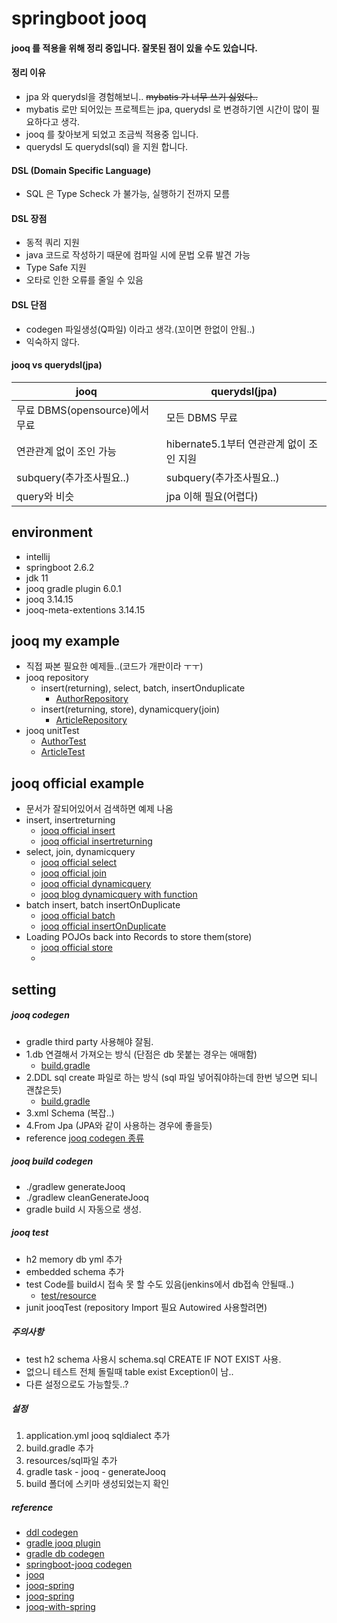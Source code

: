 # springboot jooq
#### jooq 를 적용을 위해 정리 중입니다. 잘못된 점이 있을 수도 있습니다.
#### 정리 이유
* jpa 와 querydsl을 경험해보니.. ~~mybatis 가 너무 쓰기 싫었다..~~ 
* mybatis 로만 되어있는 프로젝트는 jpa, querydsl 로 변경하기엔 시간이 많이 필요하다고 생각.
* jooq 를 찾아보게 되었고 조금씩 적용중 입니다.
* querydsl 도 querydsl(sql) 을 지원 합니다.

#### DSL (Domain Specific Language)
* SQL 은 Type Scheck 가 불가능, 실행하기 전까지 모름
#### DSL 장점
* 동적 쿼리 지원
* java 코드로 작성하기 때문에 컴파일 시에 문법 오류 발견 가능
* Type Safe 지원
* 오타로 인한 오류를 줄일 수 있음
#### DSL 단점
* codegen 파일생성(Q파일) 이라고 생각.(꼬이면 한없이 안됨..)
* 익숙하지 않다.

#### jooq vs querydsl(jpa)
|jooq|querydsl(jpa)|
|----|--------|
|무료 DBMS(opensource)에서 무료|모든 DBMS 무료|
|연관관계 없이 조인 가능|hibernate5.1부터 연관관계 없이 조인 지원|
|subquery(추가조사필요..)|subquery(추가조사필요..)|
|query와 비슷|jpa 이해 필요(어렵다)|

## environment
* intellij
* springboot 2.6.2
* jdk 11
* jooq gradle plugin 6.0.1
* jooq 3.14.15
* jooq-meta-extentions 3.14.15

## jooq my example
- 직접 짜본 필요한 예제들..(코드가 개판이라 ㅜㅜ)
- jooq repository
  - insert(returning), select, batch, insertOnduplicate 
    - [AuthorRepository](https://github.com/ingduk2/springboot-jooq-practice/blob/master/src/main/java/com/hello/jooq/example/author/repository/JooqAuthorRepository.java)
  - insert(returning, store), dynamicquery(join) 
    - [ArticleRepository](https://github.com/ingduk2/springboot-jooq-practice/blob/master/src/main/java/com/hello/jooq/example/author/repository/JooqArticleRepository.java)
- jooq unitTest
  - [AuthorTest](https://github.com/ingduk2/springboot-jooq-practice/blob/master/src/test/java/com/hello/jooq/example/author/repository/JooqArticleRepositoryTest.java)
  - [ArticleTest](https://github.com/ingduk2/springboot-jooq-practice/blob/master/src/test/java/com/hello/jooq/example/author/repository/JooqArticleRepositoryTest.java)  

## jooq official example
- 문서가 잘되어있어서 검색하면 예제 나옴
- insert, insertreturning
  - [jooq official insert](https://www.jooq.org/doc/latest/manual/sql-building/sql-statements/insert-statement/)
  - [jooq official insertreturning](https://www.jooq.org/doc/latest/manual/sql-building/sql-statements/insert-statement/insert-returning/)
- select, join, dynamicquery
  - [jooq official select](https://www.jooq.org/doc/latest/manual/sql-building/sql-statements/select-statement/)
  - [jooq official join](https://www.jooq.org/doc/latest/manual/sql-building/sql-statements/select-statement/join-clause/)
  - [jooq official dynamicquery](https://www.jooq.org/doc/latest/manual/sql-building/dynamic-sql/)
  - [jooq blog dynamicquery with function](https://blog.jooq.org/a-functional-programming-approach-to-dynamic-sql-with-jooq/)
- batch insert, batch insertOnDuplicate
  - [jooq official batch](https://www.jooq.org/doc/3.15/manual/sql-execution/batch-execution/)
  - [jooq official insertOnDuplicate](https://www.jooq.org/doc/latest/manual/sql-building/sql-statements/insert-statement/insert-on-duplicate-key/)
- Loading POJOs back into Records to store them(store)
  - [jooq official store](https://www.jooq.org/doc/latest/manual/sql-execution/fetching/pojos/#N8D4F1)
  - 
## setting
##### jooq codegen
- gradle third party 사용해야 잘됨.
- 1.db 연결해서 가져오는 방식 (단점은 db 못붙는 경우는 애매함)
  - [build.gradle](https://github.com/ingduk2/springboot-jooq-practice/blob/master/build.gradle_jooq_codegen_accessDB)
- 2.DDL sql create 파일로 하는 방식 (sql 파일 넣어줘야하는데 한번 넣으면 되니 괜찮은듯)
  - [build.gradle](https://github.com/ingduk2/springboot-jooq-practice/blob/master/build.gradle)   
- 3.xml Schema (복잡..) 
- 4.From Jpa (JPA와 같이 사용하는 경우에 좋을듯)
- reference [jooq codegen 종류](https://kwonnam.pe.kr/wiki/gradle/jooq_codegen)

##### jooq build codegen
- ./gradlew generateJooq
- ./gradlew cleanGenerateJooq
- gradle build 시 자동으로 생성.

##### jooq test
- h2 memory db yml 추가
- embedded schema 추가
- test Code를 build시 접속 못 할 수도 있음(jenkins에서 db접속 안될때..)
  - [test/resource](https://github.com/ingduk2/springboot-jooq-practice/tree/master/src/test/resources)
- junit jooqTest (repository Import 필요 Autowired 사용할려면)

##### 주의사항
- test h2 schema 사용시 schema.sql CREATE IF NOT EXIST 사용.
- 없으니 테스트 전체 돌릴때 table exist Exception이 남..
- 다른 설정으로도 가능할듯..?

##### 설정
1. application.yml jooq sqldialect 추가
2. build.gradle 추가
3. resources/sql파일 추가
4. gradle task - jooq - generateJooq
5. build 폴더에 스키마 생성되었는지 확인

##### reference
* [ddl codegen](https://stackoverflow.com/questions/70262959/function-not-found-when-generating-code-with-ddl-database-jooq)
* [gradle jooq plugin](https://github.com/etiennestuder/gradle-jooq-plugin)
* [gradle db codegen](https://oops4u.tistory.com/2577)
* [springboot-jooq codegen](https://ellune.tistory.com/56)
* [jooq](https://www.jooq.org/doc/3.14/manual/)
* [jooq-spring](https://zepinos.tistory.com/55?category=810346)
* [jooq-spring](https://sightstudio.tistory.com/54)
* [jooq-with-spring](https://www.baeldung.com/jooq-with-spring)
